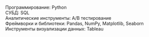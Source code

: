 Программирование: Python  
СУБД: SQL  
Аналитические инструменты: A/B тестирование  
Фреймворки и библиотеки: Pandas, NumPy, Matplotlib, Seaborn  
Инструменты визуализации данных: Tableau 
